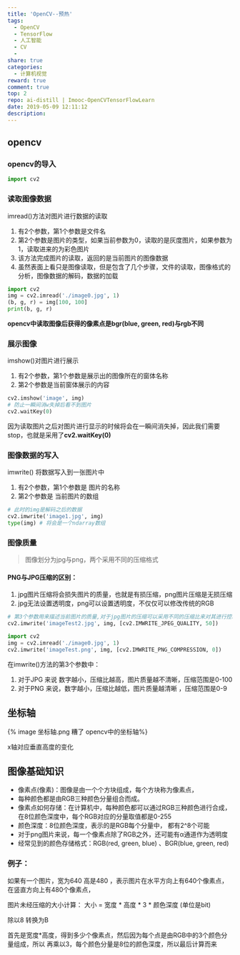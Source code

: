 ```yaml
---
title: 'OpenCV--预热'
tags:
  - OpenCV
  - TensorFlow
  - 人工智能
  - CV
  - 
share: true
categories:
  - 计算机视觉
reward: true
comment: true
top: 2
repo: ai-distill | Imooc-OpenCVTensorFlowLearn
date: 2019-05-09 12:11:12
description:
---
```




## opencv

### opencv的导入

```python
import cv2
```



### 读取图像数据

imread()方法对图片进行数据的读取

1. 有2个参数，第1个参数是文件名
2. 第2个参数是图片的类型，如果当前参数为0，读取的是灰度图片，如果参数为1，读取进来的为彩色图片
3. 该方法完成图片的读取，返回的是当前图片的图像数据
4. 虽然表面上看只是图像读取，但是包含了几个步骤，文件的读取，图像格式的分析，图像数据的解码，数据的加载

<!--more-->

```python
import cv2
img = cv2.imread('./image0.jpg', 1)
(b, g, r) = img[100, 100]
print(b, g, r)
```

**opencv中读取图像后获得的像素点是bgr(blue, green, red)与rgb不同**



### 展示图像

imshow()对图片进行展示

1. 有2个参数，第1个参数是展示出的图像所在的窗体名称
2. 第2个参数是当前窗体展示的内容



```python
cv2.imshow('image', img)
# 防止一瞬间消w失掉后看不到图片
cv2.waitKey(0)
```



因为读取图片之后对图片进行显示的时候将会在一瞬间消失掉，因此我们需要stop，也就是采用了**cv2.waitKey(0)**



### 图像数据的写入

imwrite() 将数据写入到一张图片中

1. 有2个参数，第1个参数是 图片的名称
2. 第2个参数是 当前图片的数组

```python
# 此时的img是解码之后的数据
cv2.imwrite('image1.jpg', img)
type(img) # 将会是一个ndarray数组
```



### 图像质量

> 图像划分为jpg与png，两个采用不同的压缩格式



#### PNG与JPG压缩的区别：

1. jpg图片压缩将会损失图片的质量，也就是有损压缩，png图片压缩是无损压缩
2. jpg无法设置透明度，png可以设置透明度，不仅仅可以修改传统的RGB

```python
# 第3个参数用来描述当前图片的质量,对于jpg图片的压缩可以采用不同的压缩比来对其进行控制，范围是0-100
cv2.imwrite('imageTest2.jpg', img, [cv2.IMWRITE_JPEG_QUALITY, 50]) 

import cv2
img = cv2.imread('./image0.jpg', 1)
cv2.imwrite('imageTest.png', img, [cv2.IMWRITE_PNG_COMPRESSION, 0])
```



在imwrite()方法的第3个参数中：

1. 对于JPG 来说 数字越小，压缩比越高，图片质量越不清晰，压缩范围是0-100
2. 对于PNG 来说，数字越小，压缩比越低，图片质量越清晰 ，压缩范围是0-9 



## 坐标轴

{% image 坐标轴.png 糟了 opencv中的坐标轴%}   

x轴对应垂直高度的变化



## 图像基础知识

- 像素点(像素)：图像是由一个个方块组成，每个方块称为像素点，
- 每种颜色都是由RGB三种颜色分量组合而成。
- 像素点如何存储：在计算机中，每种颜色都可以通过RGB三种颜色进行合成，在8位颜色深度中，每个RGB对应的分量取值都是0-255
- 颜色深度：8位颜色深度，表示的是RGB每个分量中， 都有2^8个可能
- 对于png图片来说，每一个像素点除了RGB之外，还可能有α通道作为透明度
- 经常见到的颜色存储格式：RGB(red, green, blue) 、BGR(blue, green, red)



### 例子：

如果有一个图片，宽为640 高是480 ，表示图片在水平方向上有640个像素点，在竖直方向上有480个像素点，

图片未经压缩的大小计算： 大小 = 宽度 * 高度 * 3 * 颜色深度 (单位是bit)

除以8 转换为B 

首先是宽度*高度，得到多少个像素点，然后因为每个点是由RGB中的3个颜色分量组成，所以 再乘以3，每个颜色分量是8位的颜色深度，所以最后计算而来

<!-- more -->